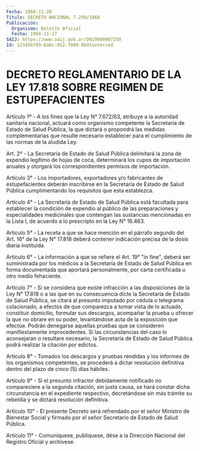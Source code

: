 ```yaml
---
Fecha: 1968-11-20
Título: DECRETO NACIONAL 7.250/1968
Publicación:
  Organismo: Boletín Oficial
  Fecha: 1968-11-27
SAIJ: https://www.saij.gob.ar/DN19680007250
Id: 123456789-0abc-052-7000-8691soterced
---
```

# DECRETO REGLAMENTARIO DE LA LEY 17.818 SOBRE REGIMEN DE ESTUPEFACIENTES

<a id="1"></a>
Artículo 1º - A los fines que la Ley N° 7.672/63, atribuye a la autoridad sanitaria nacional, actuará como organismo competente la Secretaría de Estado de Salud Pública, la que dictará o propondrá las medidas complementarias que resulte necesario establecer para el cumplimiento de las normas de la aludida Ley.

<a id="2"></a>
Art. 2º - La Secretaría de Estado de Salud Pública delimitará la zona de expendio legítimo de hojas de coca, determinará los cupos de importación anuales y otorgará los correspondientes permisos de importación.

<a id="3"></a>
Artículo 3° - Los importadores, exportadores y/o fabricantes de estupefacientes deberán inscribirse en la Secretaría de Estado de Salud Pública cumplimentando los requisitos que esta establezca.

<a id="4"></a>
Artículo 4° - La Secretaría de Estado de Salud Pública está facultada para establecer la condición de expendio al público de las preparaciones y especialidades medicinales que contengan las sustancias mencionadas en la Lista I, de acuerdo a lo prescripto en la Ley N° 16.463.

<a id="5"></a>
Artículo 5° - La receta a que se hace mención en el párrafo segundo del Art. 16° de la Ley N° 17.818 deberá contener indicación precisa de la dosis diaria instituida.

<a id="6"></a>
Artículo 6° - La información a que se refiere el Art. 19° "in fine", deberá ser suministrada por los médicos a la Secretaría de Estado de Salud Pública en forma documentada que aportará personalmente, por carta certificada u otro medio fehaciente.

<a id="7"></a>
Artículo 7° - Si se considera que existe infracción a las disposiciones de la Ley N° 17.818 o a las que en su consecuencia dicte la Secretaría de Estado de Salud Pública, se citará al presunto imputado por cédula o telegrama colacionado, a efectos de que comparezca a  tomar vista de lo actuado, constituir domicilio, formular sus descargos, acompañar la prueba u ofrecer la que no obrare en su poder, levantándose acta de la exposición que efectúe. Podrán denegarse aquellas pruebas que se consideren manifiestamente improcedentes. Si las circunstancias del caso lo aconsejaran o resultare necesario, la Secretaría de Estado de Salud Pública podrá realizar la citación por edictos.

<a id="8"></a>
Artículo 8° - Tomados los descargos y pruebas rendidas y los informes de los organismos competentes, se procederá a dictar resolución definitiva dentro del plazo de cinco (5) días hábiles.

<a id="9"></a>
Artículo 9° - Si el presunto infractor debidamente notificado no compareciere a la segunda citación, sin justa causa, se hará constar dicha circunstancia en el expediente respectivo, decretándose sin más trámite su rebeldía y se dictará resolución definitiva.

<a id="10"></a>
Artículo 10° - El presente Decreto será refrendado por el señor Ministro de Bienestar Social y firmado por el señor Secretario de Estado de Salud Pública.

<a id="11"></a>
Artículo 11° - Comuníquese, publíquese, dése a la Dirección Nacional del Registro Oficial y archívese.
